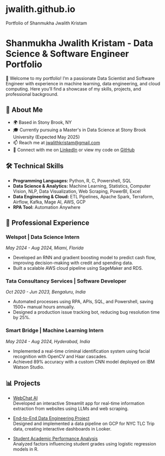 # jwalith.github.io
Portfolio of Shanmukha Jwalith Kristam
# Shanmukha Jwalith Kristam - Data Science & Software Engineer Portfolio

👋 Welcome to my portfolio! I’m a passionate Data Scientist and Software Engineer with experience in machine learning, data engineering, and cloud computing. Here you’ll find a showcase of my skills, projects, and professional background.

## 📄 About Me

- 🌍 Based in Stony Brook, NY
- 🎓 Currently pursuing a Master's in Data Science at Stony Brook University (Expected May 2025)
- 📫 Reach me at [jwalithkristam@gmail.com](mailto:jwalithkristam@gmail.com)
- 🔗 Connect with me on [LinkedIn](http://www.linkedin.com/in/jwalith-kristam-s2106/) or view my code on [GitHub](https://github.com/jwalith)

## 🛠️ Technical Skills

- **Programming Languages:** Python, R, C, Powershell, SQL  
- **Data Science & Analytics:** Machine Learning, Statistics, Computer Vision, NLP, Data Visualization, Web Scraping, PowerBI, Excel  
- **Data Engineering & Cloud:** ETL Pipelines, Apache Spark, Terraform, Airflow, Kafka, Mage AI, AWS, GCP  
- **RPA Tool:** Automation Anywhere

## 💼 Professional Experience

### Welspot | Data Science Intern
*May 2024 - Aug 2024, Miami, Florida*

- Developed an RNN and gradient boosting model to predict cash flow, improving decision-making with credit and spending data.
- Built a scalable AWS cloud pipeline using SageMaker and RDS.

### Tata Consultancy Services | Software Developer
*Oct 2020 - Jun 2023, Bengaluru, India*

- Automated processes using RPA, APIs, SQL, and Powershell, saving 1500+ manual hours annually.
- Designed a production issue tracking bot, reducing bug resolution time by 25%.

### Smart Bridge | Machine Learning Intern
*May 2024 - Aug 2024, Hyderabad, India*

- Implemented a real-time criminal identification system using facial recognition with OpenCV and Haar cascades.
- Achieved 89% accuracy with a custom CNN model deployed on IBM Watson Studio.

## 📊 Projects

- [WebChat AI](./projects/webchat-ai/README.md)  
  Developed an interactive Streamlit app for real-time information extraction from websites using LLMs and web scraping.

- [End-to-End Data Engineering Project](./projects/data-engineering-project/README.md)  
  Designed and implemented a data pipeline on GCP for NYC TLC Trip data, creating interactive dashboards in Looker.

- [Student Academic Performance Analysis](./projects/student-performance-analysis/README.md)  
  Analyzed factors influencing student grades using logistic regression models in R.

